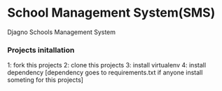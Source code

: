 # School Management System(SMS)
Djagno Schools Management System

### Projects initallation
1: fork this projects
2: clone this projects
3: install virtualenv
4: install dependency [dependency goes to requirements.txt if anyone install someting for this projects]